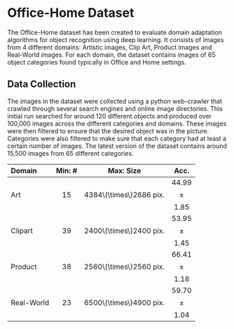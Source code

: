 <!---
---
layout: post
title: Office-Home Dataset
description: "Object Recognition dataset for domain adaptation experiments"
comments: false
---
--->


# Office-Home Dataset
The Office-Home dataset has been created to evaluate domain adaptation algorithms for object recognition using deep learning. It consists of images from 4 different domains: Artistic images, Clip Art, Product images and Real-World images. For each domain, the dataset contains images of 65 object categories found typically in Office and Home settings.

## Data Collection
The images in the dataset were collected using a python web-crawler that crawled through several search engines and online image directories. This initial run searched for around 120 different objects and produced over 100,000 images across the different categories and domains. These images were then filtered to ensure that the desired object was in the picture. Categories were also filtered to make sure that each category had at least a certain number of images. The latest version of the dataset contains around 15,500 images from 65 different categories.

| Domain     | Min: # |Max: Size              |  Acc.         |
| :--------- |:------:|:---------------------:|:-------------:|
| Art        | 15     | 4384\\(\times\\)2686 pix. |44.99$$\pm$$1.85 |
| Clipart    | 39     | 2400\\(\times\\)2400 pix. |53.95$$\pm$$1.45 |
| Product    | 38     | 2560\\(\times\\)2560 pix. |66.41$$\pm$$1.18 |
| Real-World | 23     | 6500\\(\times\\)4900 pix. |59.70$$\pm$$1.04 |
